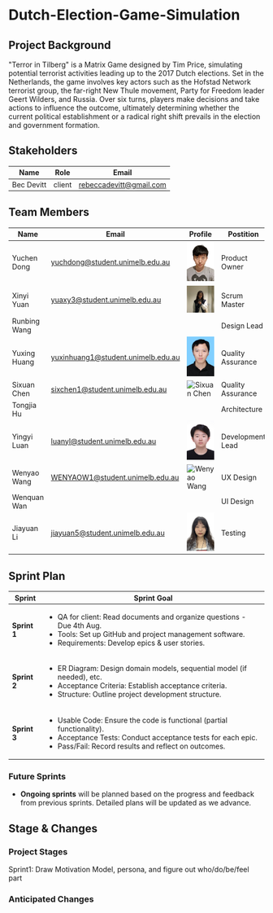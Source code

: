 # Dutch-Election-Game-Simulation

## Project Background

"Terror in Tilberg" is a Matrix Game designed by Tim Price, simulating potential terrorist activities leading up to the 2017 Dutch elections. Set in the Netherlands, the game involves key actors such as the Hofstad Network terrorist group, the far-right New Thule movement, Party for Freedom leader Geert Wilders, and Russia. Over six turns, players make decisions and take actions to influence the outcome, ultimately determining whether the current political establishment or a radical right shift prevails in the election and government formation.

## Stakeholders

| Name       | Role   | Email                   |
| ---------- | ------ | ----------------------- |
| Bec Devitt | client | rebeccadevitt@gmail.com |

## Team Members

| Name           | Email                                  | Profile                                                                                                                                              | Postition           |
| -------------- | -------------------------------------- | ---------------------------------------------------------------------------------------------------------------------------------------------------- | ------------------- |
| Yuchen Dong    | yuchdong@student.unimelb.edu.au        | <img src="https://github.com/lollyluan/Dutch-Election-Game-Simulation/blob/main/profile/Yuchen_Dong.jpg"  alt="Yuchen Dong" width="100">             | Product Owner       |
| Xinyi Yuan     | yuaxy3@student.unimelb.edu.au          | <img src="https://github.com/lollyluan/Dutch-Election-Game-Simulation/blob/main/profile/Xinyi_Yuan.jpg"  alt="Xinyi Yuan" width="100">               | Scrum Master        |
| Runbing Wang   |                                        |                                                                                                                                                      | Design Lead         |
| Yuxing Huang   | yuxinhuang1@student.unimelb.edu.au     | <img src="https://github.com/lollyluan/Dutch-Election-Game-Simulation/blob/main/profile/Yuxing_Huang.jpg"  alt="Yuxing Huang" width="100">           | Quality Assurance   |
| Sixuan Chen    | sixchen1@student.unimelb.edu.au        | <img src="https://github.com/lollyluan/Dutch-Election-Game-Simulation/blob/main/profile/Sixuan_Chen.JPG" alt="Sixuan Chen" width="100">              | Quality Assurance   |
| Tongjia Hu     |                                        |                                                                                                                                                      | Architecture        |
| Yingyi Luan    | luanyl@student.unimelb.edu.au          | <img src="https://github.com/lollyluan/Dutch-Election-Game-Simulation/blob/main/profile/Yingyi_Luan.JPG"  alt="Yingyi Luan" width="100">             | Development Lead    |
| Wenyao Wang    | WENYAOW1@student.unimelb.edu.au        | <img src="https://github.com/lollyluan/Dutch-Election-Game-Simulation/blob/main/profile/Wenyao_Wang_profile.jpg" alt="Wenyao Wang" width="100">      | UX Design           |
| Wenquan Wan    |                                        |                                                                                                                                                      | UI Design           |
| Jiayuan Li     | jiayuan5@student.unimelb.edu.au        | <img src="https://github.com/lollyluan/Dutch-Election-Game-Simulation/blob/main/profile/Jiayua _Li.jpg" alt="Jiayua Li" width="100">                 | Testing             |


## Sprint Plan

| <center>Sprint</center> | <center>Sprint Goal</center>                                                                                                                                                                                       |
| ----------------------- | ------------------------------------------------------------------------------------------------------------------------------------------------------------------------------------------------------------------ |
| **Sprint 1**            | <ul><li>QA for client: Read documents and organize questions - Due 4th Aug.</li><li>Tools: Set up GitHub and project management software.</li><li>Requirements: Develop epics & user stories.</li></ul>            |
| **Sprint 2**            | <ul><li>ER Diagram: Design domain models, sequential model (if needed), etc.</li><li>Acceptance Criteria: Establish acceptance criteria.</li><li>Structure: Outline project development structure.</li></ul>       |
| **Sprint 3**            | <ul><li>Usable Code: Ensure the code is functional (partial functionality).</li><li>Acceptance Tests: Conduct acceptance tests for each epic.</li><li>Pass/Fail: Record results and reflect on outcomes.</li></ul> |

### Future Sprints

- **Ongoing sprints** will be planned based on the progress and feedback from previous sprints. Detailed plans will be updated as we advance.

## Stage & Changes

### Project Stages

Sprint1: Draw Motivation Model, persona, and figure out who/do/be/feel part

### Anticipated Changes

